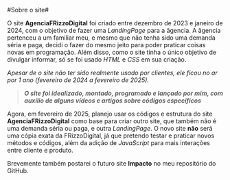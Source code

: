 #Sobre o site#

O site **AgenciaFRizzoDigital** foi criado entre dezembro de 2023 e janeiro de 2024, com o objetivo de fazer uma *LandingPage* para a âgencia. A âgencia pertenceu a um familiar meu, e mesmo que não tenha sido uma demanda séria e paga, decidi o fazer do mesmo jeito para poder praticar coisas novas em programação. Além disso, como o site tinha o único objetivo de divulgar informar, só se foi usado *HTML* e *CSS* em sua criação.

_Apesar de o site não ter sido realmente usado por clientes, ele ficou no ar por 1 ano (fevereiro de 2024 a fevereiro de 2025)._

> ***O site foi idealizado, montado, programado e lançado por mim, com auxílio de alguns vídeos e artigos sobre códigos específicos***

Agora, em fevereiro de 2025, planejo usar os códigos e estrutura do site **AgenciaFRizzoDigital** como base para criar outro site, que também não é uma demanda séria ou paga, e outra *LandingPage*. O novo site **não** será uma cópia exata da FRizzoDigital, já que pretendo testar e praticar novos métodos e códigos, além da adição de *JavaScript* para mais interações entre cliente e produto.

Brevemente também postarei o futuro site **Impacto** no meu repositório do GitHub.

